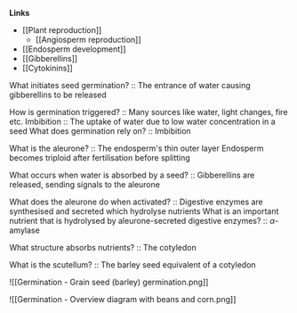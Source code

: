 **Links**
- [[Plant reproduction]]
	- [[Angiosperm reproduction]]
- [[Endosperm development]]
- [[Gibberellins]]
- [[Cytokinins]]

What initiates seed germination? :: The entrance of water causing gibberellins to be released

How is germination triggered? :: Many sources like water, light changes, fire etc.
Imbibition :: The uptake of water due to low water concentration in a seed
What does germination rely on? :: Imbibition

What is the aleurone? :: The endosperm's thin outer layer
Endosperm becomes triploid after fertilisation before splitting

What occurs when water is absorbed by a seed? :: Gibberellins are released, sending signals to the aleurone


What does the aleurone do when activated? :: Digestive enzymes are synthesised and secreted which hydrolyse nutrients
What is an important nutrient that is hydrolysed by aleurone-secreted digestive enzymes? :: $\alpha$-amylase

What structure absorbs nutrients? :: The cotyledon

What is the scutellum? :: The barley seed equivalent of a cotyledon


![[Germination - Grain seed (barley) germination.png]]

![[Germination - Overview diagram with beans and corn.png]]